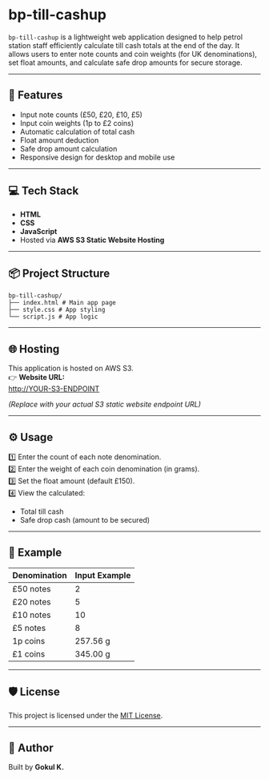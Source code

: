 # bp-till-cashup

`bp-till-cashup` is a lightweight web application designed to help petrol station staff efficiently calculate till cash totals at the end of the day. It allows users to enter note counts and coin weights (for UK denominations), set float amounts, and calculate safe drop amounts for secure storage.

---

## 🚀 Features

- Input note counts (£50, £20, £10, £5)
- Input coin weights (1p to £2 coins)
- Automatic calculation of total cash
- Float amount deduction
- Safe drop amount calculation
- Responsive design for desktop and mobile use

---

## 💻 Tech Stack

- **HTML**
- **CSS**
- **JavaScript**
- Hosted via **AWS S3 Static Website Hosting**

---

## 📦 Project Structure
```text
bp-till-cashup/
├── index.html # Main app page
├── style.css # App styling
└── script.js # App logic
```


---

## 🌐 Hosting

This application is hosted on AWS S3.  
👉 **Website URL:**  
[http://YOUR-S3-ENDPOINT](http://YOUR-S3-ENDPOINT)

*(Replace with your actual S3 static website endpoint URL)*

---

## ⚙️ Usage

1️⃣ Enter the count of each note denomination.  
2️⃣ Enter the weight of each coin denomination (in grams).  
3️⃣ Set the float amount (default £150).  
4️⃣ View the calculated:
- Total till cash
- Safe drop cash (amount to be secured)

---

## 📝 Example

| Denomination | Input Example |
|--------------|--------------|
| £50 notes    | 2            |
| £20 notes    | 5            |
| £10 notes    | 10           |
| £5 notes     | 8            |
| 1p coins     | 257.56 g     |
| £1 coins     | 345.00 g     |

---

## 🛡️ License

This project is licensed under the [MIT License](LICENSE).

---

## 🙌 Author

Built by **Gokul K.**  
